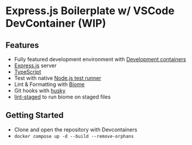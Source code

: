 # Express.js Boilerplate w/ VSCode DevContainer (WIP)


## Features

- Fully featured development environment with [Development containers](https://code.visualstudio.com/docs/devcontainers/containers)
- [Express.js](https://expressjs.com/) server
- [TypeScript](https://www.typescriptlang.org/)
- Test with native [Node.js test runner](https://nodejs.org/api/test.html)
- Lint & Formatting with [Biome](https://biomejs.dev/)
- Git hooks with [husky](https://typicode.github.io/husky/)
- [lint-staged](https://github.com/lint-staged/lint-staged) to run biome on staged files

## Getting Started

- Clone and open the repository with Devcontainers
- `docker compose up -d --build --remove-orphans`